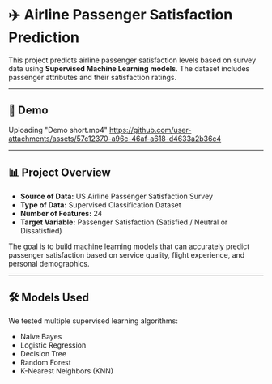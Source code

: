 # ✈️ Airline Passenger Satisfaction Prediction  

This project predicts airline passenger satisfaction levels based on survey data using **Supervised Machine Learning models**. The dataset includes passenger attributes and their satisfaction ratings.  

---

## 🎥 Demo  

Uploading "Demo short.mp4"
https://github.com/user-attachments/assets/57c12370-a96c-46af-a618-d4633a2b36c4

---

## 📊 Project Overview  
- **Source of Data:** US Airline Passenger Satisfaction Survey  
- **Type of Data:** Supervised Classification Dataset  
- **Number of Features:** 24  
- **Target Variable:** Passenger Satisfaction (Satisfied / Neutral or Dissatisfied)  

The goal is to build machine learning models that can accurately predict passenger satisfaction based on service quality, flight experience, and personal demographics.  

---

## 🛠️ Models Used  
We tested multiple supervised learning algorithms:  
- Naive Bayes  
- Logistic Regression  
- Decision Tree  
- Random Forest  
- K-Nearest Neighbors (KNN)  
